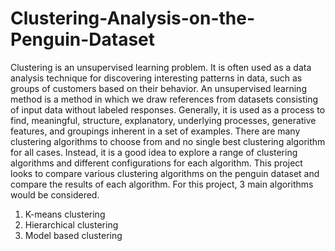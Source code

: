 # Clustering-Analysis-on-the-Penguin-Dataset

Clustering is an unsupervised learning problem.
It is often used as a data analysis technique for
discovering interesting patterns in data, such as groups
of customers based on their behavior. An unsupervised
learning method is a method in which we draw
references from datasets consisting of input data
without labeled responses. Generally, it is used as a
process to find, meaningful, structure, explanatory,
underlying processes, generative features, and
groupings inherent in a set of examples. There are
many clustering algorithms to choose from and no
single best clustering algorithm for all cases. Instead,
it is a good idea to explore a range of clustering
algorithms and different configurations for each
algorithm. This project looks to compare various clustering
algorithms on the penguin dataset and compare the
results of each algorithm. For this project, 3 main
algorithms would be considered.
1. K-means clustering
2. Hierarchical clustering
3. Model based clustering
